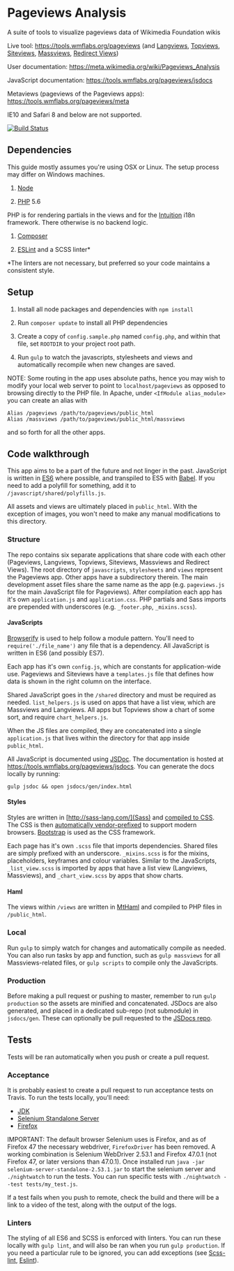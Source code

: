 # Pageviews Analysis
A suite of tools to visualize pageviews data of Wikimedia Foundation wikis

Live tool: https://tools.wmflabs.org/pageviews (and [Langviews](https://tools.wmflabs.org/langviews), [Topviews](https://tools.wmflabs.org/topviews), [Siteviews](https://tools.wmflabs.org/siteviews), [Massviews](https://tools.wmflabs.org/massviews), [Redirect Views](https://tools.wmflabs.org/redirectviews))

User documentation: https://meta.wikimedia.org/wiki/Pageviews_Analysis

JavaScript documentation: https://tools.wmflabs.org/pageviews/jsdocs

Metaviews (pageviews of the Pageviews apps): https://tools.wmflabs.org/pageviews/meta

IE10 and Safari 8 and below are not supported.

[![Build Status](https://travis-ci.org/MusikAnimal/pageviews.svg?branch=master)](https://travis-ci.org/MusikAnimal/pageviews)

## Dependencies
This guide mostly assumes you're using OSX or Linux. The setup process may differ on Windows machines.

1. [Node](https://nodejs.org/en/)

1. [PHP](http://php.net/) 5.6

  PHP is for rendering partials in the views and for the [Intuition](https://github.com/Krinkle/intuition) i18n framework. There otherwise is no backend logic.

1. [Composer](https://getcomposer.org/)

1. [ESLint](http://eslint.org/) and a SCSS linter*

  *The linters are not necessary, but preferred so your code maintains a consistent style.

## Setup

1. Install all node packages and dependencies with `npm install`

1. Run `composer update` to install all PHP dependencies

1. Create a copy of `config.sample.php` named `config.php`, and within that file, set `ROOTDIR` to your project root path.

1. Run `gulp` to watch the javascripts, stylesheets and views and automatically recompile when new changes are saved.

NOTE: Some routing in the app uses absolute paths, hence you may wish to modify your local web server to point to `localhost/pageviews` as opposed to browsing directly to the PHP file. In Apache, under `<IfModule alias_module>` you can create an alias with
```
Alias /pageviews /path/to/pageviews/public_html
Alias /massviews /path/to/pageviews/public_html/massviews
```
and so forth for all the other apps.

## Code walkthrough
This app aims to be a part of the future and not linger in the past. JavaScript is written in [ES6](http://es6-features.org/) where possible, and transpiled to ES5 with [Babel](https://babeljs.io/). If you need to add a polyfill for something, add it to `/javascript/shared/polyfills.js`.

All assets and views are ultimately placed in `public_html`. With the exception of images, you won't need to make any manual modifications to this directory.

### Structure
The repo contains six separate applications that share code with each other (Pageviews, Langviews, Topviews, Siteviews, Massviews and Redirect Views). The root directory of `javascripts`, `stylesheets` and `views` represent the Pageviews app. Other apps have a subdirectory therein. The main development asset files share the same name as the app (e.g. `pageviews.js` for the main JavaScript file for Pageviews). After compilation each app has it's own `application.js` and `application.css`. PHP partials and Sass imports are prepended with underscores (e.g. `_footer.php`, `_mixins.scss`).

#### JavaScripts
[Browserify](http://browserify.org/) is used to help follow a module pattern. You'll need to `require('./file_name')` any file that is a dependency. All JavaScript is written in ES6 (and possibly ES7).

Each app has it's own `config.js`, which are constants for application-wide use. Pageviews and Siteviews have a `templates.js` file that defines how data is shown in the right column on the interface.

Shared JavaScript goes in the `/shared` directory and must be required as needed. `list_helpers.js` is used on apps that have a list view, which are Massviews and Langviews. All apps but Topviews show a chart of some sort, and require `chart_helpers.js`.

When the JS files are compiled, they are concatenated into a single `application.js` that lives within the directory for that app inside `public_html`.

All JavaScript is documented using [JSDoc](http://usejsdoc.org/). The documentation is hosted at https://tools.wmflabs.org/pageviews/jsdocs. You can generate the docs locally by running:
```
gulp jsdoc && open jsdocs/gen/index.html
```

#### Styles
Styles are written in [http://sass-lang.com/](Sass) and [compiled to CSS](https://github.com/dlmanning/gulp-sass). The CSS is then [automatically vendor-prefixed](https://github.com/sindresorhus/gulp-autoprefixer) to support modern browsers. [Bootstrap](http://getbootstrap.com/) is used as the CSS framework.

Each page has it's own `.scss` file that imports dependencies. Shared files are simply prefixed with an underscore. `_mixins.scss` is for the mixins, placeholders, keyframes and colour variables. Similar to the JavaScripts, `_list_view.scss` is imported by apps that have a list view (Langviews, Massviews), and `_chart_view.scss` by apps that show charts.

#### Haml
The views within `/views` are written in [MtHaml](https://github.com/arnaud-lb/MtHaml) and compiled to PHP files in `/public_html`.

### Local
Run `gulp` to simply watch for changes and automatically compile as needed. You can also run tasks by app and function, such as `gulp massviews` for all Massviews-related files, or `gulp scripts` to compile only the JavaScripts.

### Production
Before making a pull request or pushing to master, remember to run `gulp production` so the assets are minified and concatenated. JSDocs are also generated, and placed in a dedicated sub-repo (not submodule) in `jsdocs/gen`. These can optionally be pull requested to the [JSDocs repo](https://github.com/MusikAnimal/pageviews-jsdocs).

## Tests
Tests will be ran automatically when you push or create a pull request.

### Acceptance
It is probably easiest to create a pull request to run acceptance tests on Travis. To run the tests locally, you'll need:
* [JDK](http://www.oracle.com/technetwork/java/javase/downloads/index.html)
* [Selenium Standalone Server](http://www.seleniumhq.org/download/)
* [Firefox](http://www.mozilla.org/firefox-download)

IMPORTANT: The default browser Selenium uses is Firefox, and as of Firefox 47 the necessary webdriver, `FirefoxDriver` has been removed. A working combination is Selenium WebDriver 2.53.1 and Firefox 47.0.1 (not Firefox 47, or later versions than 47.0.1). Once installed run `java -jar selenium-server-standalone-2.53.1.jar` to start the selenium server and `./nightwatch` to run the tests. You can run specific tests with `./nightwatch --test tests/my_test.js`.

If a test fails when you push to remote, check the build and there will be a link to a video of the test, along with the output of the logs.

### Linters
The styling of all ES6 and SCSS is enforced with linters. You can run these locally with `gulp lint`, and will also be ran when you run `gulp production`. If you need a particular rule to be ignored, you can add exceptions (see [Scss-lint](https://github.com/brigade/scss-lint/blob/master/lib/scss_lint/linter/README.md#disablelinterreason), [Eslint](http://eslint.org/docs/user-guide/configuring)).
